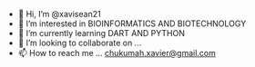 - 👋 Hi, I’m @xavisean21
- 👀 I’m interested in BIOINFORMATICS AND BIOTECHNOLOGY
- 🌱 I’m currently learning DART AND PYTHON 
- 💞️ I’m looking to collaborate on ...
- 📫 How to reach me ... chukumah.xavier@gmail.com

<!---
xavisean21/xavisean21 is a ✨ special ✨ repository because its `README.md` (this file) appears on your GitHub profile.
You can click the Preview link to take a look at your changes.
--->
